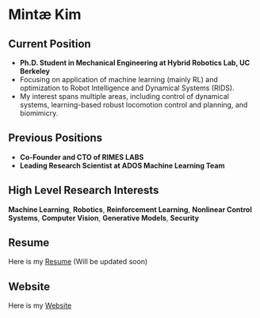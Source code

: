 # Mintæ Kim

## Current Position
- **Ph.D. Student in Mechanical Engineering at Hybrid Robotics Lab, UC Berkeley**
- Focusing on application of machine learning (mainly RL) and optimization to Robot Intelligence and Dynamical Systems (RIDS).
- My interest spans multiple areas, including control of dynamical systems, learning-based robust locomotion control and planning, and biomimicry.

## Previous Positions
- **Co-Founder and CTO of RIMES LABS**  
- **Leading Research Scientist at ADOS Machine Learning Team**

## High Level Research Interests
**Machine Learning**, **Robotics**, **Reinforcement Learning**, **Nonlinear Control Systems**, **Computer Vision**, **Generative Models**, **Security**

## Resume
Here is my [Resume](./Resume_Mintæ_Kim.pdf) (Will be updated soon)

## Website
Here is my [Website](https://sites.google.com/view/mintae-kim)
